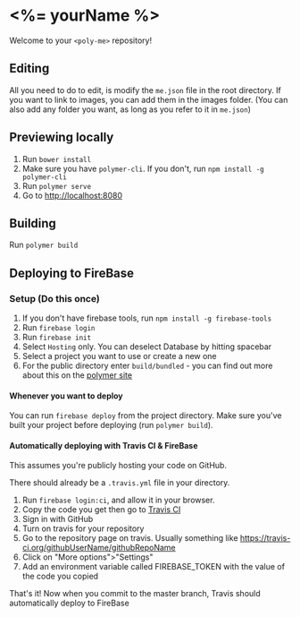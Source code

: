 # <%= yourName %>

Welcome to your `<poly-me>` repository!

## Editing

All you need to do to edit, is modify the `me.json` file in the root directory. If you want to link to images, you can add them in the images folder. (You can also add any folder you want, as long as you refer to it in `me.json`)

## Previewing locally

1. Run `bower install`
1. Make sure you have `polymer-cli`. If you don't, run `npm install -g polymer-cli`
1. Run `polymer serve`
1. Go to [http://localhost:8080](http://localhost:8080)

## Building

Run `polymer build`

## Deploying to FireBase

### Setup (Do this once)

1. If you don't have firebase tools, run `npm install -g firebase-tools`
1. Run `firebase login`
1. Run `firebase init`
1. Select `Hosting` only. You can deselect Database by hitting spacebar
1. Select a project you want to use or create a new one
1. For the public directory enter `build/bundled` - you can find out more about this on the [polymer site](https://www.polymer-project.org/1.0/start/toolbox/deploy#deploy-with-firebase)

#### Whenever you want to deploy

You can run `firebase deploy` from the project directory. Make sure you've built your project before deploying (run `polymer build`).

#### Automatically deploying with Travis CI & FireBase

This assumes you're publicly hosting your code on GitHub.

There should already be a `.travis.yml` file in your directory.

1. Run `firebase login:ci`, and allow it in your browser.
1. Copy the code you get then go to [Travis CI](https://travis-ci.org)
1. Sign in with GitHub
1. Turn on travis for your repository
1. Go to the repository page on travis. Usually something like https://travis-ci.org/githubUserName/githubRepoName
1. Click on "More options">"Settings"
1. Add an environment variable called FIREBASE_TOKEN with the value of the code you copied

That's it! Now when you commit to the master branch, Travis should automatically deploy to FireBase
